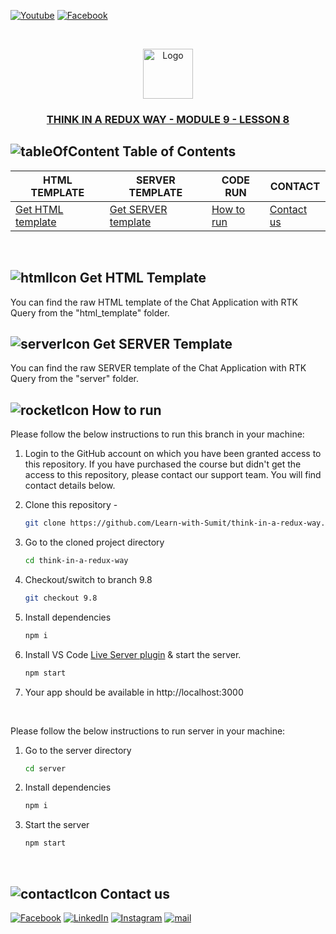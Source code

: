 [![Youtube][youtube-shield]][youtube-url]
[![Facebook][facebook-shield]][facebook-group-url]

<!-- PROJECT LOGO -->
<br />
<p align="center">
    <img src="https://avatars.githubusercontent.com/u/73503432?v=4" alt="Logo" width="80" height="80" />
    <h3 align="center"><a href="https://learnwithsumit.com">THINK IN A REDUX WAY - MODULE 9 - LESSON 8 </a></h3>
</p>

<!-- TABLE OF CONTENTS -->

## ![tableOfContent][tableofcontent-shield] Table of Contents

| HTML TEMPLATE                            | SERVER TEMPLATE                              | CODE RUN                   | CONTACT                    |
| ---------------------------------------- | -------------------------------------------- | -------------------------- | -------------------------- |
| [Get HTML template](#-get-html-template) | [Get SERVER template](#-get-server-template) | [How to run](#-how-to-run) | [Contact us](#-contact-us) |

<br>
<!-- GET HTML TEMPLATE -->

## ![htmlIcon][htmlicon-shield] Get HTML Template

You can find the raw HTML template of the Chat Application with RTK Query from the "html_template" folder.

<!-- GET SERVER TEMPLATE -->

## ![serverIcon][servericon-shield] Get SERVER Template

You can find the raw SERVER template of the Chat Application with RTK Query from the "server" folder.

<!-- HOW TO RUN -->

## ![rocketIcon][rocketicon-shield] How to run

Please follow the below instructions to run this branch in your machine:

1. Login to the GitHub account on which you have been granted access to this repository. If you have purchased the course but didn't get the access to this repository, please contact our support team. You will find contact details below.

2. Clone this repository -
   ```sh
   git clone https://github.com/Learn-with-Sumit/think-in-a-redux-way.git
   ```
3. Go to the cloned project directory
   ```sh
   cd think-in-a-redux-way
   ```
4. Checkout/switch to branch 9.8
   ```sh
   git checkout 9.8
   ```
5. Install dependencies
   ```sh
   npm i
   ```
6. Install VS Code [Live Server plugin](https://marketplace.visualstudio.com/items?itemName=ritwickdey.LiveServer) & start the server.
   ```sh
   npm start
   ```
7. Your app should be available in http://localhost:3000

<br>

Please follow the below instructions to run server in your machine:

1. Go to the server directory
   ```sh
   cd server
   ```
2. Install dependencies
   ```sh
   npm i
   ```
3. Start the server
   ```sh
   npm start
   ```

<br>

<!-- CONTACT  -->

## ![contactIcon][contacticon-shield] Contact us

[![Facebook][facebook-shield]][facebook-url]
[![LinkedIn][linkedin-shield]][linkedin-url]
[![Instagram][instagram-shield]][instagram-url]
[![mail][mail-shield]][mail-url]

<!-- MARKDOWN LINKS & IMAGES -->

[youtube-shield]: https://img.shields.io/badge/-Youtube-black.svg?style=flat-square&logo=youtube&color=555&logoColor=white
[youtube-url]: https://youtube.com/LearnwithSumit
[facebook-shield]: https://img.shields.io/badge/-Facebook-black.svg?style=flat-square&logo=facebook&color=555&logoColor=white
[facebook-url]: https://facebook.com/letslearnwithsumit
[facebook-group-url]: https://facebook.com/groups/learnwithsumit
[instagram-shield]: https://img.shields.io/badge/-Instagram-black.svg?style=flat-square&logo=instagram&color=555&logoColor=white
[instagram-url]: https://instagram.com/learnwithsumit
[linkedin-shield]: https://img.shields.io/badge/-LinkedIn-black.svg?style=flat-square&logo=linkedin&colorB=555
[linkedin-url]: https://linkedin.com/company/learnwithsumit
[thumbnail-shield]: https://i.ibb.co/d6hxnvd/Screenshot-50.png
[mail-shield]: https://img.shields.io/badge/%F0%9F%93%A7%20Email-support%40learnwithsumit.com-lightgray
[mail-url]: mailto:support@learnwithsumit.com
[tableofcontent-shield]: https://img.icons8.com/external-flatart-icons-flat-flatarticons/28/undefined/external-direction-business-and-teamwork-flatart-icons-flat-flatarticons.png
[htmlicon-shield]: https://img.icons8.com/external-flaticons-flat-flat-icons/28/undefined/external-html-computer-programming-flaticons-flat-flat-icons.png
[servericon-shield]: https://img.icons8.com/external-itim2101-flat-itim2101/28/undefined/external-server-network-technology-itim2101-flat-itim2101-2.png
[rocketicon-shield]: https://img.icons8.com/arcade/30/undefined/experimental-rocket-arcade.png
[contacticon-shield]: https://img.icons8.com/external-flaticons-lineal-color-flat-icons/28/undefined/external-support-communication-media-flaticons-lineal-color-flat-icons.png
